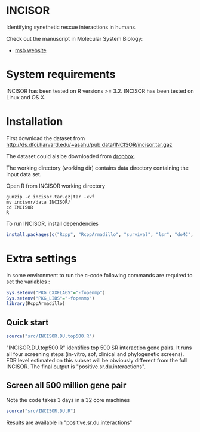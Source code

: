 # INCISOR

Identifying synethetic rescue interactions in humans. 

Check out the manuscript in Molecular System Biology: 
- [msb website](https://www.embopress.org/doi/full/10.15252/msb.20188323)

# System requirements 

INCISOR has been tested on R versions >= 3.2. INCISOR has been tested on Linux and OS X.

# Installation  

First download the dataset from http://ds.dfci.harvard.edu/~asahu/pub.data/INCISOR/incisor.tar.gaz

The dataset could als be downloaded from [dropbox](https://www.dropbox.com/s/uw22lmqvmkkwezn/incisor.tar.gz?dl=0). 

The working directory (working dir) contains data directory containing the input data set.

Open R from INCISOR working directory 

```
gunzip -c incisor.tar.gz|tar -xvf
mv incisor/data INCISOR/
cd INCISOR 
R
```
To run INCISOR, install dependencies
```r
install.packages(c("Rcpp", "RcppArmadillo", "survival", "lsr", "doMC", "parallel", "data.table", "foreach"))
```
# Extra settings
In some environment to run the c-code following commands are required to set the variables : 

```r
Sys.setenv("PKG_CXXFLAGS"="-fopenmp")
Sys.setenv("PKG_LIBS"="-fopenmp")
library(RcppArmadillo)
```

## Quick start 

```r
source("src/INCISOR.DU.top500.R")
```
 "INCISOR.DU.top500.R" identifies top 500 SR interaction gene pairs. It runs all four screening steps (in-vitro, sof, clinical and phylogenetic screens). FDR level estimated on this subset will be obviously  different from the full INCISOR. The final output is "positive.sr.du.interactions".  

## Screen all 500 million gene pair 
Note the code takes 3 days in a 32 core machines
```r
source("src/INCISOR.DU.R")
```
Results are available in "positive.sr.du.interactions"






